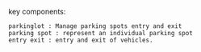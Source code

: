 key components:

    parkinglot : Manage parking spots entry and exit
    parking spot : represent an individual parking spot
    entry exit : entry and exit of vehicles.

